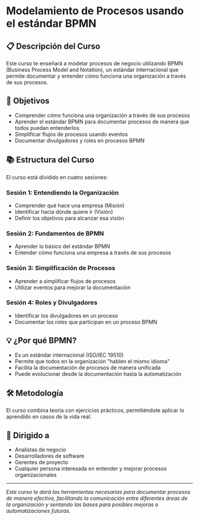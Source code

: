 # Modelamiento de Procesos usando el estándar BPMN

## 📋 Descripción del Curso

Este curso te enseñará a modelar procesos de negocio utilizando BPMN (Business Process Model and Notation), un estándar internacional que permite documentar y entender cómo funciona una organización a través de sus procesos.

## 🎯 Objetivos

- Comprender cómo funciona una organización a través de sus procesos
- Aprender el estándar BPMN para documentar procesos de manera que todos puedan entenderlos
- Simplificar flujos de procesos usando eventos
- Documentar divulgadores y roles en procesos BPMN

## 📚 Estructura del Curso

El curso está dividido en cuatro sesiones:

### Sesión 1: Entendiendo la Organización
- Comprender qué hace una empresa (Misión)
- Identificar hacia dónde quiere ir (Visión)
- Definir los objetivos para alcanzar esa visión

### Sesión 2: Fundamentos de BPMN
- Aprender lo básico del estándar BPMN
- Entender cómo funciona una empresa a través de sus procesos

### Sesión 3: Simplificación de Procesos
- Aprender a simplificar flujos de procesos
- Utilizar eventos para mejorar la documentación

### Sesión 4: Roles y Divulgadores
- Identificar los divulgadores en un proceso
- Documentar los roles que participan en un proceso BPMN

## 💡 ¿Por qué BPMN?

- Es un estándar internacional (ISO/IEC 19510)
- Permite que todos en la organización "hablen el mismo idioma"
- Facilita la documentación de procesos de manera unificada
- Puede evolucionar desde la documentación hasta la automatización

## 🛠️ Metodología

El curso combina teoría con ejercicios prácticos, permitiéndote aplicar lo aprendido en casos de la vida real.

## 👥 Dirigido a

- Analistas de negocio
- Desarrolladores de software
- Gerentes de proyecto
- Cualquier persona interesada en entender y mejorar procesos organizacionales

---

*Este curso te dará las herramientas necesarias para documentar procesos de manera efectiva, facilitando la comunicación entre diferentes áreas de la organización y sentando las bases para posibles mejoras o automatizaciones futuras.*